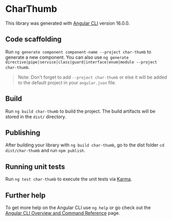 # CharThumb

This library was generated with [Angular CLI](https://github.com/angular/angular-cli) version 16.0.0.

## Code scaffolding

Run `ng generate component component-name --project char-thumb` to generate a new component. You can also use `ng generate directive|pipe|service|class|guard|interface|enum|module --project char-thumb`.
> Note: Don't forget to add `--project char-thumb` or else it will be added to the default project in your `angular.json` file. 

## Build

Run `ng build char-thumb` to build the project. The build artifacts will be stored in the `dist/` directory.

## Publishing

After building your library with `ng build char-thumb`, go to the dist folder `cd dist/char-thumb` and run `npm publish`.

## Running unit tests

Run `ng test char-thumb` to execute the unit tests via [Karma](https://karma-runner.github.io).

## Further help

To get more help on the Angular CLI use `ng help` or go check out the [Angular CLI Overview and Command Reference](https://angular.io/cli) page.

